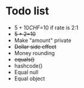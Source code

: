 # Todo list
- $5+10CHF=$10 if rate is 2:1
- ~~$5*2=$10~~
- Make "amount" private
- ~~Dollar side effect~~
- Money rounding
- ~~equals()~~
- hashcode()
- Equal null
- Equal object
